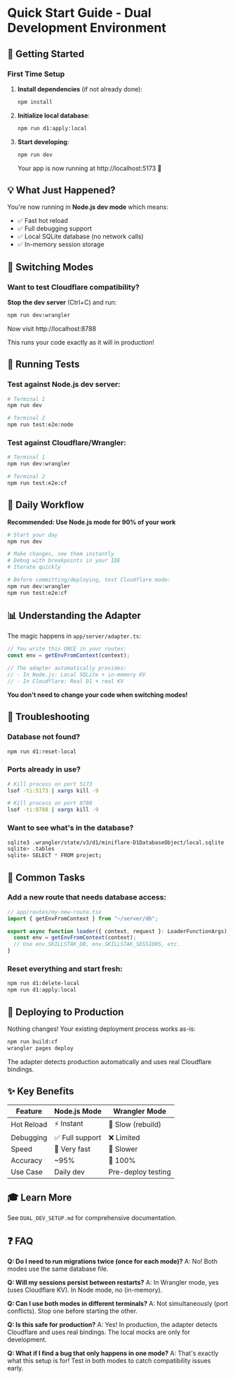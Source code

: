 # Quick Start Guide - Dual Development Environment

## 🚀 Getting Started

### First Time Setup

1. **Install dependencies** (if not already done):
   ```bash
   npm install
   ```

2. **Initialize local database**:
   ```bash
   npm run d1:apply:local
   ```

3. **Start developing**:
   ```bash
   npm run dev
   ```

   Your app is now running at http://localhost:5173 🎉

## 💡 What Just Happened?

You're now running in **Node.js dev mode** which means:
- ✅ Fast hot reload
- ✅ Full debugging support
- ✅ Local SQLite database (no network calls)
- ✅ In-memory session storage

## 🔄 Switching Modes

### Want to test Cloudflare compatibility?

**Stop the dev server** (Ctrl+C) and run:
```bash
npm run dev:wrangler
```

Now visit http://localhost:8788

This runs your code exactly as it will in production!

## 🧪 Running Tests

### Test against Node.js dev server:
```bash
# Terminal 1
npm run dev

# Terminal 2
npm run test:e2e:node
```

### Test against Cloudflare/Wrangler:
```bash
# Terminal 1
npm run dev:wrangler

# Terminal 2
npm run test:e2e:cf
```

## 🎯 Daily Workflow

**Recommended: Use Node.js mode for 90% of your work**

```bash
# Start your day
npm run dev

# Make changes, see them instantly
# Debug with breakpoints in your IDE
# Iterate quickly

# Before committing/deploying, test Cloudflare mode:
npm run dev:wrangler
npm run test:e2e:cf
```

## 📊 Understanding the Adapter

The magic happens in `app/server/adapter.ts`:

```typescript
// You write this ONCE in your routes:
const env = getEnvFromContext(context);

// The adapter automatically provides:
// - In Node.js: Local SQLite + in-memory KV
// - In Cloudflare: Real D1 + real KV
```

**You don't need to change your code when switching modes!**

## 🐛 Troubleshooting

### Database not found?
```bash
npm run d1:reset-local
```

### Ports already in use?
```bash
# Kill process on port 5173
lsof -ti:5173 | xargs kill -9

# Kill process on port 8788
lsof -ti:8788 | xargs kill -9
```

### Want to see what's in the database?
```bash
sqlite3 .wrangler/state/v3/d1/miniflare-D1DatabaseObject/local.sqlite
sqlite> .tables
sqlite> SELECT * FROM project;
```

## 📝 Common Tasks

### Add a new route that needs database access:
```typescript
// app/routes/my-new-route.tsx
import { getEnvFromContext } from "~/server/db";

export async function loader({ context, request }: LoaderFunctionArgs) {
  const env = getEnvFromContext(context);
  // Use env.SKILLSTAK_DB, env.SKILLSTAK_SESSIONS, etc.
}
```

### Reset everything and start fresh:
```bash
npm run d1:delete-local
npm run d1:apply:local
```

## 🚢 Deploying to Production

Nothing changes! Your existing deployment process works as-is:

```bash
npm run build:cf
wrangler pages deploy
```

The adapter detects production automatically and uses real Cloudflare bindings.

## ✨ Key Benefits

| Feature | Node.js Mode | Wrangler Mode |
|---------|-------------|---------------|
| Hot Reload | ⚡ Instant | 🐌 Slow (rebuild) |
| Debugging | ✅ Full support | ❌ Limited |
| Speed | 🚀 Very fast | 🐢 Slower |
| Accuracy | ~95% | 💯 100% |
| Use Case | Daily dev | Pre-deploy testing |

## 🎓 Learn More

See `DUAL_DEV_SETUP.md` for comprehensive documentation.

## ❓ FAQ

**Q: Do I need to run migrations twice (once for each mode)?**
A: No! Both modes use the same database file.

**Q: Will my sessions persist between restarts?**
A: In Wrangler mode, yes (uses Cloudflare KV). In Node mode, no (in-memory).

**Q: Can I use both modes in different terminals?**
A: Not simultaneously (port conflicts). Stop one before starting the other.

**Q: Is this safe for production?**
A: Yes! In production, the adapter detects Cloudflare and uses real bindings. The local mocks are only for development.

**Q: What if I find a bug that only happens in one mode?**
A: That's exactly what this setup is for! Test in both modes to catch compatibility issues early.

